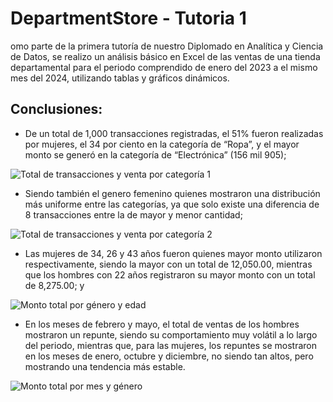 # DepartmentStore - Tutoria 1

omo parte de la primera tutoría de nuestro Diplomado en Analítica y Ciencia de Datos, se realizo un análisis básico en Excel de las ventas de una tienda departamental para el periodo comprendido de enero del 2023 a el mismo mes del 2024, utilizando tablas y gráficos dinámicos.


## Conclusiones:


- De un total de 1,000 transacciones registradas, el 51% fueron realizadas por mujeres, el 34 por ciento en la categoría de “Ropa”, y el mayor monto se generó en la categoría de “Electrónica” (156 mil 905);


![Total de transacciones y venta por categoría 1](https://github.com/user-attachments/assets/402ce696-8bd5-4d7a-b8ba-cba3bcec66b1)


-	Siendo también el genero femenino quienes mostraron una distribución más uniforme entre las categorías, ya que solo existe una diferencia de 8 transacciones entre la de mayor y menor cantidad;


![Total de transacciones y venta por categoría 2](https://github.com/user-attachments/assets/f06439b7-5854-45cb-8134-dc4dfcb7b55e)


- Las mujeres de 34, 26 y 43 años fueron quienes mayor monto utilizaron respectivamente, siendo la mayor con un total de 12,050.00, mientras que los hombres con 22 años registraron su mayor monto con un total de 8,275.00; y


![Monto total por género y edad](https://github.com/user-attachments/assets/e7d574f9-6603-47ba-8bd5-73b2c52c6589)


-	En los meses de febrero y mayo, el total de ventas de los hombres mostraron un repunte, siendo su comportamiento muy volátil a lo largo del periodo, mientras que, para las mujeres, los repuntes se mostraron en los meses de enero, octubre y diciembre, no siendo tan altos, pero mostrando una tendencia más estable.


![Monto total por mes y género](https://github.com/user-attachments/assets/ba8ae972-9794-4965-8812-1b991e961162)
